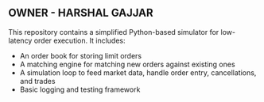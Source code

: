 ## OWNER - HARSHAL GAJJAR

This repository contains a simplified Python-based simulator for
low-latency order execution. It includes:

- An order book for storing limit orders
- A matching engine for matching new orders against existing ones
- A simulation loop to feed market data, handle order entry, cancellations,
  and trades
- Basic logging and testing framework
